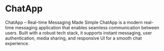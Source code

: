 # ChatApp
ChatApp – Real-time Messaging Made Simple ChatApp is a modern real-time messaging application that enables seamless communication between users. Built with a robust tech stack, it supports instant messaging, user authentication, media sharing, and responsive UI for a smooth chat experience.
